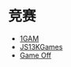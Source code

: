# 竞赛

- [1GAM](https://www.onegameamonth.com/)
- [JS13KGames](https://js13kgames.com/)
- [Game Off](https://itch.io/jam/game-off-2019)
